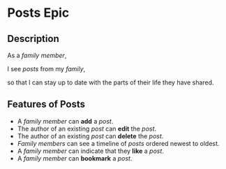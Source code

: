 # Posts Epic

## Description

As a *family member*,

I see *posts* from my *family*,  

so that I can stay up to date with the parts of their life they have shared. 

## Features of Posts

- A *family member* can **add** a *post*.
- The author of an existing *post* can **edit** the *post*.
- The author of an existing *post* can **delete** the *post*.
- *Family members* can see a timeline of *posts* ordered newest to oldest.
- A *family member* can indicate that they **like** a *post*.
- A *family member* can **bookmark** a *post*.
